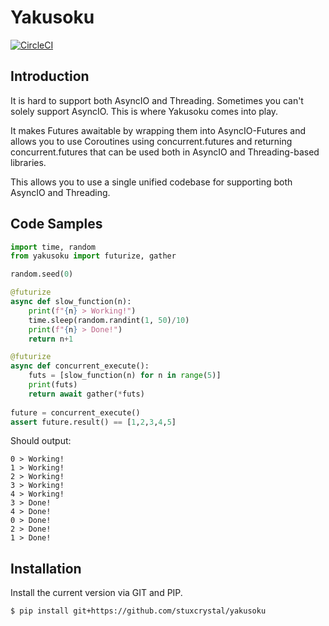 # Yakusoku
[![CircleCI](https://circleci.com/gh/stuxcrystal/yakusoku/tree/master.svg?style=svg)](https://circleci.com/gh/stuxcrystal/yakusoku/tree/master)

## Introduction

It is hard to support both AsyncIO and Threading. Sometimes you can't solely support AsyncIO.
This is where Yakusoku comes into play.

It makes Futures awaitable by wrapping them into AsyncIO-Futures and allows you to use Coroutines using concurrent.futures and returning
concurrent.futures that can be used both in AsyncIO and Threading-based libraries.

This allows you to use a single unified codebase for supporting both AsyncIO and Threading.

## Code Samples

```py
import time, random
from yakusoku import futurize, gather

random.seed(0)

@futurize
async def slow_function(n):
    print(f"{n} > Working!")
    time.sleep(random.randint(1, 50)/10)
    print(f"{n} > Done!")
    return n+1

@futurize
async def concurrent_execute():
    futs = [slow_function(n) for n in range(5)]
    print(futs)
    return await gather(*futs)
   
future = concurrent_execute()
assert future.result() == [1,2,3,4,5]
```

Should output:
```
0 > Working!
1 > Working!
2 > Working!
3 > Working!
4 > Working!
3 > Done!
4 > Done!
0 > Done!
2 > Done!
1 > Done!
```

## Installation

Install the current version via GIT and PIP.
```bash
$ pip install git+https://github.com/stuxcrystal/yakusoku
```